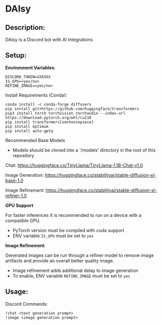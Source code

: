 # DAIsy

## Description:
DAIsy is a Discord bot with AI Integrations

## Setup:
**Environment Variables**:
```
DISCORD_TOKEN=XXXXXX
IS_GPU=<yes/no>
REFINE_IMAGE=<yes/no>
```

Install Requirements (Conda):
```commandline
conda install -c conda-forge diffusers
pip install git+https://github.com/huggingface/transformers
pip3 install torch torchvision torchaudio --index-url https://download.pytorch.org/whl/cu118
pip install transformers[sentencepiece]
pip install optimum
pip install auto-gptq
```

Recommended Base Models
- Models should be cloned into a '/models' directory in the root of this repository

Chat: https://huggingface.co/TinyLlama/TinyLlama-1.1B-Chat-v1.0

Image Generation: https://huggingface.co/stabilityai/stable-diffusion-xl-base-1.0

Image Refinement: https://huggingface.co/stabilityai/stable-diffusion-xl-refiner-1.0

**GPU Support**

For faster inferences It is recommended to run on a device with a compatible GPU.
- PyTorch version must be compiled with cuda support 
- ENV variable `IS_GPU` must be set to `yes`

**Image Refinement**

Generated images can be run through a refiner model to remove image artifacts and provide an overall better quality image.
- Image refinement adds additional delay to image generation
- To enable, ENV variable `REFINE_IMAGE` must be set to `yes`

## Usage:
Discord Commands:
```text
!chat <text generation prompt>
!image <image generation prompt>
```
